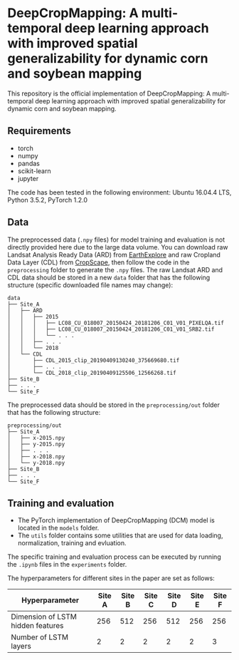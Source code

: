 # DeepCropMapping: A multi-temporal deep learning approach with improved spatial generalizability for dynamic corn and soybean mapping

This repository is the official implementation of DeepCropMapping: A multi-temporal deep learning approach with improved spatial generalizability for dynamic corn and soybean mapping.

## Requirements

- torch
- numpy
- pandas
- scikit-learn
- jupyter

The code has been tested in the following environment:
Ubuntu 16.04.4 LTS, Python 3.5.2, PyTorch 1.2.0

## Data

The preprocessed data (`.npy` files) for model training and evaluation is not directly provided here due to the large data volume. You can download raw Landsat Analysis Ready Data (ARD) from [EarthExplore](https://earthexplorer.usgs.gov/) and raw Cropland Data Layer (CDL) from [CropScape](https://nassgeodata.gmu.edu/CropScape/), then follow the code in the `preprocessing` folder to generate the `.npy` files. The raw Landsat ARD and CDL data should be stored in a new `data` folder that has the following structure (specific downloaded file names may change):

```
data
├── Site_A
│   ├── ARD
│   │   ├── 2015
│   │   │   ├── LC08_CU_018007_20150424_20181206_C01_V01_PIXELQA.tif
│   │   │   ├── LC08_CU_018007_20150424_20181206_C01_V01_SRB2.tif
│   │   │   └── . . .
│   │   ├── . . .
│   │   └── 2018
│   └── CDL
│       ├── CDL_2015_clip_20190409130240_375669680.tif
│       ├── . . .
│       └── CDL_2018_clip_20190409125506_12566268.tif
├── Site_B
├── . . .
└── Site_F
```

The preprocessed data should be stored in the `preprocessing/out` folder that has the following structure:

```
preprocessing/out
├── Site_A
│   ├── x-2015.npy
│   ├── y-2015.npy
│   ├── . . .
│   ├── x-2018.npy
│   └── y-2018.npy
├── Site_B
├── . . .
└── Site_F
```

## Training and evaluation

- The PyTorch implementation of DeepCropMapping (DCM) model is located in the `models` folder.
- The `utils` folder contains some utilities that are used for data loading, normalization, training and evluation.

The specific training and evaluation process can be executed by running the `.ipynb` files in the `experiments` folder.

The hyperparameters for different sites in the paper are set as follows:

| Hyperparameter | Site A | Site B | Site C | Site D | Site E | Site F |
| --- | --- | --- | --- | --- | --- | --- |
|Dimension of LSTM hidden features | 256 | 512 | 256 | 512 | 256 | 256 |
| Number of LSTM layers | 2 | 2 | 2 | 2 | 2 | 3 |
